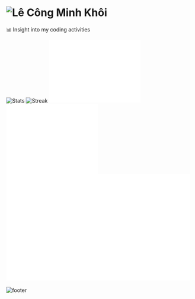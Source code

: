# ![Lê Công Minh Khôi](https://capsule-render.vercel.app/api?type=soft&color=timeGradient&text=Hello%20World%21%20I%27m%20Khoilr&fontSize=42&animation=fadeIn&fontAlignY=53&width=200)

📊 Insight into my coding activities

<p>
<img width="49%" src="https://github-readme-stats.vercel.app/api?show_icons=True&username=khoilr&title_color=F9C859&text_color=10B1FE&icon_color=f9598a&bg_color=22272e&hide_border=False&include_all_commits=True&count_private=True&custom_title=GitHub%20stats" alt="Stats"> <img width="49%" src="http://github-readme-streak-stats.herokuapp.com?user=khoilr&amp;hide_border=true&amp;date_format=j%20M%5B%20Y%5D&amp;ring=F9C859&amp;currStreakNum=F9598A&amp;sideLabels=43C2FE&amp;sideNums=FB8AAD&amp;fire=F6B00F&amp;dates=ABB2BF&amp;background=22272e&amp;currStreakLabel=10B1FE" alt="Streak">
<img width="49%" src="images/actions/coding-habit.svg" alt="Coding Activity"> <img width="49%" src="images/actions/wakatime.svg" alt="Coding Activity" align="top">
<img width="98.6%" src="images/actions/isocalendar.svg" alt="Isocalendar" >
</p>

![footer](https://capsule-render.vercel.app/api?type=waving&color=timeGradient&section=footer&height=90&width=200&text=%F0%9F%98%98+Thank+you+for+visiting+my+GitHub+profile%21&fontSize=16&fontAlign=20&fontAlignY=90)
